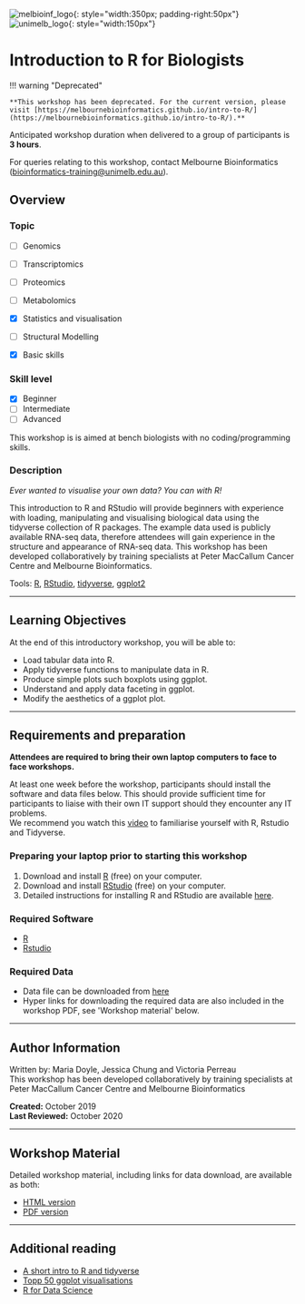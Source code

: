 ![melbioinf_logo](../media/melbioinf_logo.png){: style="width:350px; padding-right:50px"}       ![unimelb_logo](../media/PRIMARY_A_Vertical_Housed_RGB.png){: style="width:150px"}

# Introduction to R for Biologists

!!! warning "Deprecated"

    **This workshop has been deprecated. For the current version, please visit [https://melbournebioinformatics.github.io/intro-to-R/](https://melbournebioinformatics.github.io/intro-to-R/).**


Anticipated workshop duration when delivered to a group of participants is **3 hours**.  

For queries relating to this workshop, contact Melbourne Bioinformatics (bioinformatics-training@unimelb.edu.au).

## Overview

### Topic

* [ ] Genomics
* [ ] Transcriptomics
* [ ] Proteomics
* [ ] Metabolomics
* [x] Statistics and visualisation
* [ ] Structural Modelling
* [x] Basic skills


### Skill level

* [x] Beginner  
* [ ] Intermediate  
* [ ] Advanced  

This workshop is is aimed at bench biologists with no coding/programming skills.



### Description

*Ever wanted to visualise your own data? You can with R!*

This introduction to R and RStudio will provide beginners with experience with loading, manipulating and visualising biological data using the tidyverse collection of R packages. The example data used is publicly available RNA-seq data, therefore attendees will gain experience in the structure and appearance of RNA-seq data.
This workshop has been developed collaboratively by training specialists at Peter MacCallum Cancer Centre and Melbourne Bioinformatics.

Tools: [R](https://www.r-project.org/), [RStudio](https://rstudio.com/), [tidyverse](https://www.tidyverse.org/), [ggplot2](https://ggplot2.tidyverse.org/)

-------------------------------
## Learning Objectives

At the end of this introductory workshop, you will be able to:

*	Load tabular data into R.
*	Apply tidyverse functions to manipulate data in R.
*	Produce simple plots such boxplots using ggplot.
*	Understand and apply data faceting in ggplot.
*	Modify the aesthetics of a ggplot plot.

-------------------------------
## Requirements and preparation

**Attendees are required to bring their own laptop computers to face to face workshops.** <br/>

At least one week before the workshop, participants should install the software and data files below.  This should provide sufficient time for participants to liaise with their own IT support should they encounter any IT problems.  
We recommend you watch this [video](https://resources.rstudio.com/tidyverse/tidyverse-visualisation-manipulation-basics) to familiarise yourself with R, Rstudio and Tidyverse.


### Preparing your laptop prior to starting this workshop
1. Download and install [R](https://cran.r-project.org/) (free) on your computer.
2. Download and install [RStudio](https://rstudio.com/products/rstudio/download/#download) (free) on your computer.
3. Detailed instructions for installing R and RStudio are available [here](https://drive.google.com/file/d/1Bso4B7_ZxI_7q9K_TVnPoeQIQFK_9TSI/view).

### Required Software
* [R](https://software.broadinstitute.org/software/igv/download)
* [Rstudio](https://...)

### Required Data
* Data file can be downloaded from [here](https://github.com/melbournebioinformatics/r-intro-biologists/raw/master/data.zip)
* Hyper links for downloading the required data are also included in the workshop PDF, see 'Workshop material' below.

-------------------------------
## Author Information
Written by: Maria Doyle, Jessica Chung and Victoria Perreau  
This workshop has been developed collaboratively by training specialists at Peter MacCallum Cancer Centre and Melbourne Bioinformatics

**Created:** October 2019<br/>
**Last Reviewed:** October 2020

-------------------------------

## Workshop Material

Detailed workshop material, including links for data download, are available as both:

* [HTML version](https://melbournebioinformatics.github.io/r-intro-biologists/intro_r_biologists.html)
* [PDF version](https://raw.githubusercontent.com/melbournebioinformatics/r-intro-biologists/master/intro_r_biologists.pdf)

-------------------------------
## Additional reading
* [A short intro to R and tidyverse](https://pmacdasci.github.io/r-intro-tidyverse/)
* [Topp 50 ggplot visualisations](http://r-statistics.co/Top50-Ggplot2-Visualizations-MasterList-R-Code.html)
* [R for Data Science](https://r4ds.had.co.nz/)
